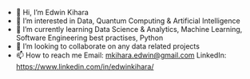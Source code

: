 - 👋 Hi, I’m Edwin Kihara
- 👀 I’m interested in Data, Quantum Computing & Artificial Intelligence
- 🌱 I’m currently learning Data Science & Analytics, Machine Learning, Software Engineering best practises, Python 
- 💞️ I’m looking to collaborate on any data related projects
- 📫 How to reach me Email: mkihara.edwin@gmail.com LinkedIn: https://www.linkedin.com/in/edwinkihara/

<!---
harrtedwin/harrtedwin is a ✨ special ✨ repository because its `README.md` (this file) appears on your GitHub profile.
You can click the Preview link to take a look at your changes.
--->
